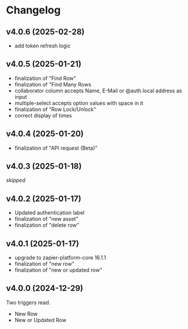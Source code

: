 # Changelog

## v4.0.6 (2025-02-28)

- add token refresh logic

## v4.0.5 (2025-01-21)

- finalization of "Find Row"
- finalization of "Find Many Rows
- collaborator column accepts Name, E-Mail or @auth.local address as input
- multiple-select accepts option values with space in it
- finalization of "Row Lock/Unlock"
- correct display of times

## v4.0.4 (2025-01-20)

- finalization of "API request (Beta)"

## v4.0.3 (2025-01-18)

_skipped_

## v4.0.2 (2025-01-17)

- Updated authentication label
- finalization of "new asset"
- finalization of "delete row"

## v4.0.1 (2025-01-17)

- upgrade to zapier-platform-core 16.1.1
- finalization of "new row"
- finalization of "new or updated row"

## v4.0.0 (2024-12-29)

Two triggers read.

- New Row
- New or Updated Row
